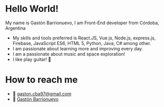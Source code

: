 # Hello World!
My name is Gastón Barrionuevo, I am Front-End developer from Córdoba, Argentina
  * My skills and tools preferred is React.JS, Vue.js, Node.js, express.js, Firebase, JavaScript ES6, HTML 5, Python, Java, C# among other.
  * I am passionate about learning more and improving every day.
  * I am a passionate about music and space exploration!
  * I like play guitar! :guitar:
# How to reach me
  * :e-mail: gaston.cba97@gmail.com
  * :briefcase: <a href="https://www.linkedin.com/in/gast%C3%B3n-barrionuevo-898a491a3/" target="_blank">Gastón Barrionuevo</a>
